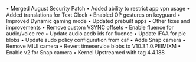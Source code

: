 • Merged August Security Patch
• Added ability to restrict app vpn usage
• Added translations for Text Clock
• Enabled OP gestures on keyguard
• Improved Dynamic gaming mode
• Updated prebuilt apps
• Other fixes and improvements
• Remove custom VSYNC offsets
• Enable fluence for audio/voice rec
• Update audio acdb ids for fluence 
• Update IFAA for pie blobs
• Update audo policy configuration from caf
• Adde Snap camera
• Remove MIUI camera
• Revert timeservice blobs to V10.3.1.0.PEIMIXM
• Enable v2 for Snap camera
• Kernel Upstreamed with tag 4.4.188
